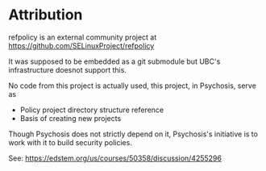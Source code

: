 # Attribution

refpolicy is an external community project at
https://github.com/SELinuxProject/refpolicy

It was supposed to be embedded as a git submodule but UBC's infrastructure doesnot support this.


No code from this project is actually used, this project, in Psychosis, serve as

- Policy project directory structure reference
- Basis of creating new projects

Though Psychosis does not strictly depend on it, Psychosis's initiative
is to work with it to build security policies.

See:
https://edstem.org/us/courses/50358/discussion/4255296
